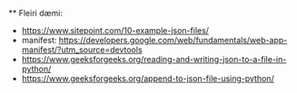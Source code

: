 ** Fleiri dæmi: 

* https://www.sitepoint.com/10-example-json-files/
* manifest: https://developers.google.com/web/fundamentals/web-app-manifest/?utm_source=devtools
* https://www.geeksforgeeks.org/reading-and-writing-json-to-a-file-in-python/
* https://www.geeksforgeeks.org/append-to-json-file-using-python/